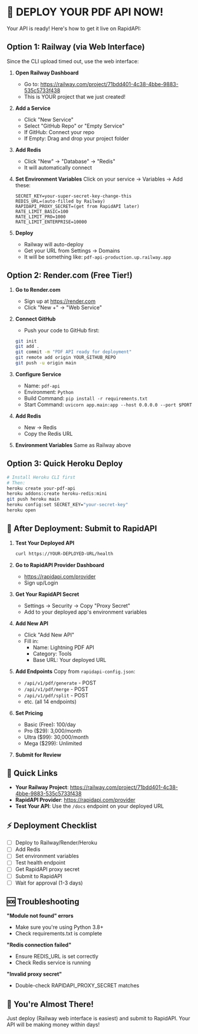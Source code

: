 # 🚀 DEPLOY YOUR PDF API NOW!

Your API is ready! Here's how to get it live on RapidAPI:

## Option 1: Railway (via Web Interface)

Since the CLI upload timed out, use the web interface:

1. **Open Railway Dashboard**
   - Go to: https://railway.com/project/71bdd401-4c38-4bbe-9883-535c5733f438
   - This is YOUR project that we just created!

2. **Add a Service**
   - Click "New Service"
   - Select "GitHub Repo" or "Empty Service"
   - If GitHub: Connect your repo
   - If Empty: Drag and drop your project folder

3. **Add Redis**
   - Click "New" → "Database" → "Redis"
   - It will automatically connect

4. **Set Environment Variables**
   Click on your service → Variables → Add these:
   ```
   SECRET_KEY=your-super-secret-key-change-this
   REDIS_URL=(auto-filled by Railway)
   RAPIDAPI_PROXY_SECRET=(get from RapidAPI later)
   RATE_LIMIT_BASIC=100
   RATE_LIMIT_PRO=1000
   RATE_LIMIT_ENTERPRISE=10000
   ```

5. **Deploy**
   - Railway will auto-deploy
   - Get your URL from Settings → Domains
   - It will be something like: `pdf-api-production.up.railway.app`

## Option 2: Render.com (Free Tier!)

1. **Go to Render.com**
   - Sign up at https://render.com
   - Click "New +" → "Web Service"

2. **Connect GitHub**
   - Push your code to GitHub first:
   ```bash
   git init
   git add .
   git commit -m "PDF API ready for deployment"
   git remote add origin YOUR_GITHUB_REPO
   git push -u origin main
   ```

3. **Configure Service**
   - Name: `pdf-api`
   - Environment: `Python`
   - Build Command: `pip install -r requirements.txt`
   - Start Command: `uvicorn app.main:app --host 0.0.0.0 --port $PORT`

4. **Add Redis**
   - New → Redis
   - Copy the Redis URL

5. **Environment Variables**
   Same as Railway above

## Option 3: Quick Heroku Deploy

```bash
# Install Heroku CLI first
# Then:
heroku create your-pdf-api
heroku addons:create heroku-redis:mini
git push heroku main
heroku config:set SECRET_KEY="your-secret-key"
heroku open
```

## 🎯 After Deployment: Submit to RapidAPI

1. **Test Your Deployed API**
   ```bash
   curl https://YOUR-DEPLOYED-URL/health
   ```

2. **Go to RapidAPI Provider Dashboard**
   - https://rapidapi.com/provider
   - Sign up/Login

3. **Get Your RapidAPI Secret**
   - Settings → Security → Copy "Proxy Secret"
   - Add to your deployed app's environment variables

4. **Add New API**
   - Click "Add New API"
   - Fill in:
     - Name: Lightning PDF API
     - Category: Tools
     - Base URL: Your deployed URL

5. **Add Endpoints**
   Copy from `rapidapi-config.json`:
   - `/api/v1/pdf/generate` - POST
   - `/api/v1/pdf/merge` - POST
   - `/api/v1/pdf/split` - POST
   - etc. (all 14 endpoints)

6. **Set Pricing**
   - Basic (Free): 100/day
   - Pro ($29): 3,000/month
   - Ultra ($99): 30,000/month
   - Mega ($299): Unlimited

7. **Submit for Review**

## 📱 Quick Links

- **Your Railway Project**: https://railway.com/project/71bdd401-4c38-4bbe-9883-535c5733f438
- **RapidAPI Provider**: https://rapidapi.com/provider
- **Test Your API**: Use the `/docs` endpoint on your deployed URL

## ⚡ Deployment Checklist

- [ ] Deploy to Railway/Render/Heroku
- [ ] Add Redis
- [ ] Set environment variables
- [ ] Test health endpoint
- [ ] Get RapidAPI proxy secret
- [ ] Submit to RapidAPI
- [ ] Wait for approval (1-3 days)

## 🆘 Troubleshooting

**"Module not found" errors**
- Make sure you're using Python 3.8+
- Check requirements.txt is complete

**"Redis connection failed"**
- Ensure REDIS_URL is set correctly
- Check Redis service is running

**"Invalid proxy secret"**
- Double-check RAPIDAPI_PROXY_SECRET matches

## 🎉 You're Almost There!

Just deploy (Railway web interface is easiest) and submit to RapidAPI. Your API will be making money within days!
